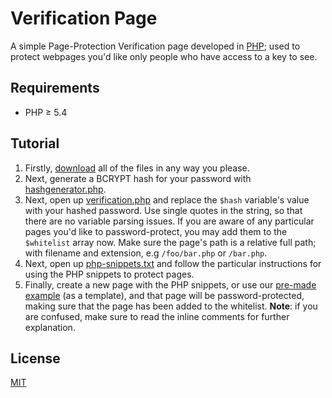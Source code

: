 # Verification Page
A simple Page-Protection Verification page developed in [PHP](https://secure.php.net/); used to protect webpages you'd like only people who have access to a key to see.

## Requirements
* PHP ≥ 5.4

## Tutorial
1. Firstly, [download](https://github.com/henry7720/Verification-Page/archive/master.zip) all of the files in any way you please.
2. Next, generate a BCRYPT hash for your password with [hashgenerator.php](hashgenerator.php).
2. Next, open up [verification.php](verification.php) and replace the `$hash` variable's value with your hashed password. Use single quotes in the string, so that there are no variable parsing issues. 
If you are aware of any particular pages you'd like to password-protect, you may add them to the `$whitelist` array now. Make sure the page's path is a relative full path; with filename and extension, e.g `/foo/bar.php` or `/bar.php`.
3. Next, open up [php-snippets.txt](php-snippets.md) and follow the particular instructions for using the PHP snippets to protect pages.
4. Finally, create a new page with the PHP snippets, or use our [pre-made example](index.php) (as a template), and that page will be password-protected, making sure that the page has been added to the whitelist.
**Note**: if you are confused, make sure to read the inline comments for further explanation.

## License
[MIT](LICENSE.txt)
